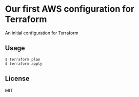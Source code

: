 # Our first AWS configuration for Terraform
An initial configuration for Terraform

## Usage

```
$ terraform plan
$ terraform apply
```

## License

MIT
